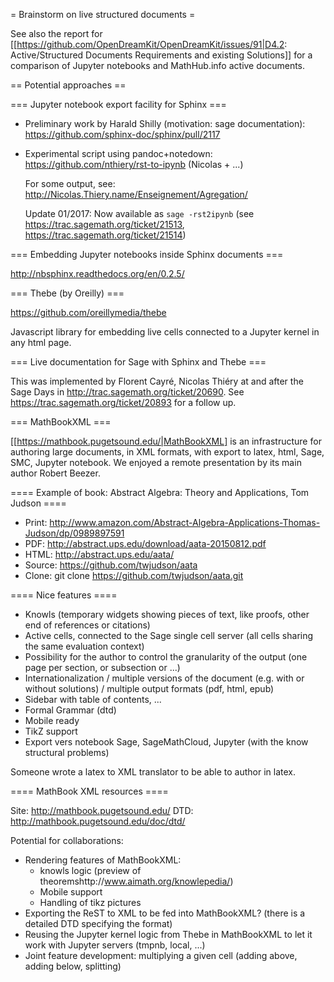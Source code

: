 = Brainstorm on live structured documents =

See also the report for
[[https://github.com/OpenDreamKit/OpenDreamKit/issues/91|D4.2: Active/Structured Documents Requirements and existing Solutions]]
for a comparison of Jupyter notebooks and MathHub.info active documents.

== Potential approaches ==

=== Jupyter notebook export facility for Sphinx ===

 * Preliminary work by Harald Shilly (motivation: sage documentation): https://github.com/sphinx-doc/sphinx/pull/2117

 * Experimental script using pandoc+notedown: https://github.com/nthiery/rst-to-ipynb (Nicolas + ...)

   For some output, see: http://Nicolas.Thiery.name/Enseignement/Agregation/

   Update 01/2017: Now available as `sage -rst2ipynb` (see https://trac.sagemath.org/ticket/21513, https://trac.sagemath.org/ticket/21514)

=== Embedding Jupyter notebooks inside Sphinx documents ===

http://nbsphinx.readthedocs.org/en/0.2.5/

=== Thebe (by Oreilly) ===

https://github.com/oreillymedia/thebe

Javascript library for embedding live cells connected to a Jupyter
kernel in any html page.

=== Live documentation for Sage with Sphinx and Thebe ===

This was implemented by Florent Cayré, Nicolas Thiéry at and after the
Sage Days in http://trac.sagemath.org/ticket/20690. See
https://trac.sagemath.org/ticket/20893 for a follow up.

=== MathBookXML ===

[[https://mathbook.pugetsound.edu/|MathBookXML] is an infrastructure
for authoring large documents, in XML formats, with export to latex,
html, Sage, SMC, Jupyter notebook. We enjoyed a remote presentation by
its main author Robert Beezer.

==== Example of book: Abstract Algebra: Theory and Applications, Tom Judson ====

* Print: http://www.amazon.com/Abstract-Algebra-Applications-Thomas-Judson/dp/0989897591
* PDF:     http://abstract.ups.edu/download/aata-20150812.pdf
* HTML:    http://abstract.ups.edu/aata/
* Source:  https://github.com/twjudson/aata
* Clone:   git clone https://github.com/twjudson/aata.git

==== Nice features ====

 * Knowls (temporary widgets showing pieces of text, like proofs, other end of references or citations)
 * Active cells, connected to the Sage single cell server (all cells sharing the same evaluation context)
 * Possibility for the author to control the granularity of the output (one page per section, or subsection or ...)
 * Internationalization / multiple versions of the document (e.g. with or without solutions) / multiple output formats (pdf, html, epub)
 * Sidebar with table of contents, ...
 * Formal Grammar (dtd)
 * Mobile ready
 * TikZ support
 * Export vers notebook Sage, SageMathCloud, Jupyter (with the know structural problems)

Someone wrote a latex to XML translator to be able to author in latex.

==== MathBook XML resources ====

Site:  http://mathbook.pugetsound.edu/
DTD:   http://mathbook.pugetsound.edu/doc/dtd/

Potential for collaborations:
 * Rendering features of MathBookXML:
   * knowls logic (preview of theoremshttp://www.aimath.org/knowlepedia/)
   * Mobile support
   * Handling of tikz pictures
 * Exporting the ReST to XML to be fed into MathBookXML?
  (there is a detailed DTD specifying the format)
 * Reusing the Jupyter kernel logic from Thebe in MathBookXML to let it work with Jupyter servers (tmpnb, local, ...)
 * Joint feature development: multiplying a given cell (adding above, adding below, splitting)
